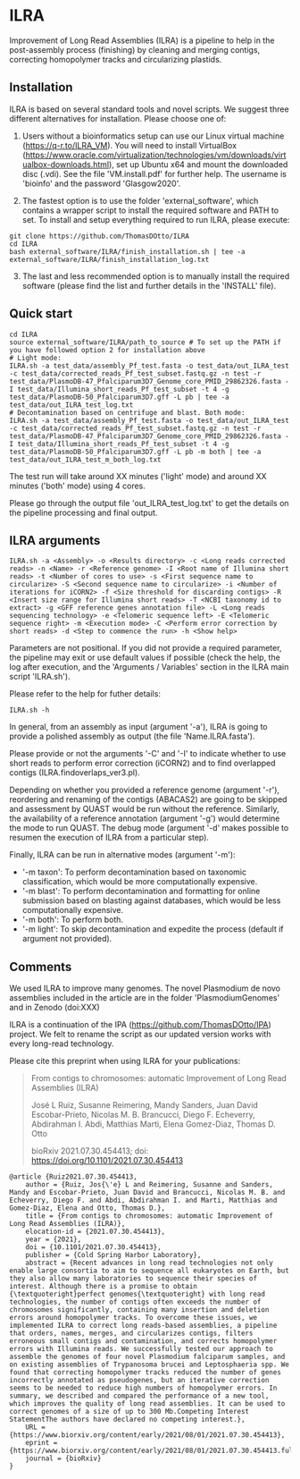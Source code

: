 # ILRA
Improvement of Long Read Assemblies (ILRA) is a pipeline to help in the post-assembly process (finishing) by cleaning and merging contigs, correcting homopolymer tracks and circularizing plastids. 

## Installation
ILRA is based on several standard tools and novel scripts. We suggest three different alternatives for installation. Please choose one of:


1) Users without a bioinformatics setup can use our Linux virtual machine (https://q-r.to/ILRA_VM). You will need to install VirtualBox (https://www.oracle.com/virtualization/technologies/vm/downloads/virtualbox-downloads.html), set up Ubuntu x64 and mount the downloaded disc (.vdi). See the file 'VM.install.pdf' for further help. The username is 'bioinfo' and the password 'Glasgow2020'.



2) The fastest option is to use the folder 'external_software', which contains a wrapper script to install the required software and PATH to set. To install and setup everything required to run ILRA, please execute:
```
git clone https://github.com/ThomasDOtto/ILRA
cd ILRA
bash external_software/ILRA/finish_installation.sh | tee -a external_software/ILRA/finish_installation_log.txt
```



3) The last and less recommended option is to manually install the required software (please find the list and further details in the 'INSTALL' file).



## Quick start
```
cd ILRA
source external_software/ILRA/path_to_source # To set up the PATH if you have followed option 2 for installation above
# Light mode:
ILRA.sh -a test_data/assembly_Pf_test.fasta -o test_data/out_ILRA_test -c test_data/corrected_reads_Pf_test_subset.fastq.gz -n test -r test_data/PlasmoDB-47_Pfalciparum3D7_Genome_core_PMID_29862326.fasta -I test_data/Illumina_short_reads_Pf_test_subset -t 4 -g test_data/PlasmoDB-50_Pfalciparum3D7.gff -L pb | tee -a test_data/out_ILRA_test_log.txt
# Decontamination based on centrifuge and blast. Both mode:
ILRA.sh -a test_data/assembly_Pf_test.fasta -o test_data/out_ILRA_test -c test_data/corrected_reads_Pf_test_subset.fastq.gz -n test -r test_data/PlasmoDB-47_Pfalciparum3D7_Genome_core_PMID_29862326.fasta -I test_data/Illumina_short_reads_Pf_test_subset -t 4 -g test_data/PlasmoDB-50_Pfalciparum3D7.gff -L pb -m both | tee -a test_data/out_ILRA_test_m_both_log.txt
```
The test run will take around XX minutes ('light' mode) and around XX minutes ('both' mode) using 4 cores.

Please go through the output file 'out_ILRA_test_log.txt' to get the details on the pipeline processing and final output.



## ILRA arguments
```
ILRA.sh -a <Assembly> -o <Results directory> -c <Long reads corrected reads> -n <Name> -r <Reference genome> -I <Root name of Illumina short reads> -t <Number of cores to use> -s <First sequence name to circularize> -S <Second sequence name to circularize> -i <Number of iterations for iCORN2> -f <Size threshold for discarding contigs> -R <Insert size range for Illumina short reads> -T <NCBI taxonomy id to extract> -g <GFF reference genes annotation file> -L <Long reads sequencing technology> -e <Telomeric sequence left> -E <Telomeric sequence right> -m <Execution mode> -C <Perform error correction by short reads> -d <Step to commence the run> -h <Show help>
```
Parameters are not positional. If you did not provide a required parameter, the pipeline may exit or use default values if possible (check the help, the log after execution, and the 'Arguments / Variables' section in the ILRA main script 'ILRA.sh').

Please refer to the help for futher details:
```
ILRA.sh -h
```
In general, from an assembly as input (argument '-a'), ILRA is going to provide a polished assembly as output (the file 'Name.ILRA.fasta').

Please provide or not the arguments '-C' and '-I' to indicate whether to use short reads to perform error correction (iCORN2) and to find overlapped contigs (ILRA.findoverlaps_ver3.pl).

Depending on whether you provided a reference genome (argument '-r'), reordering and renaming of the contigs (ABACAS2) are going to be skipped and assessment by QUAST would be run without the reference. Similarly, the availability of a reference annotation (argument '-g') would determine the mode to run QUAST. The debug mode (argument '-d' makes possible to resumen the execution of ILRA from a particular step).

Finally, ILRA can be run in alternative modes (argument '-m'): 
* '-m taxon': To perform decontamination based on taxonomic classification, which would be more computationally expensive.
* '-m blast': To perform decontamination and formatting for online submission based on blasting against databases, which would be less computationally expensive.
* '-m both': To perform both. 
* '-m light': To skip decontamination and expedite the process (default if argument not provided).



## Comments
We used ILRA to improve many genomes. The novel Plasmodium de novo assemblies included in the article are in the folder 'PlasmodiumGenomes' and in Zenodo (doi:XXX)

ILRA is a continuation of the IPA (https://github.com/ThomasDOtto/IPA) project. We felt to rename the script as our updated version works with every long-read technology.
  
Please cite this preprint when using ILRA for your publications:

> From contigs to chromosomes: automatic Improvement of Long Read Assemblies (ILRA)
> 
> José L Ruiz, Susanne Reimering, Mandy Sanders, Juan David Escobar-Prieto, Nicolas M. B. Brancucci, Diego F. Echeverry, Abdirahman I. Abdi, Matthias Marti, Elena Gomez-Diaz, Thomas D. Otto
> 
> bioRxiv 2021.07.30.454413; doi: https://doi.org/10.1101/2021.07.30.454413
```
@article {Ruiz2021.07.30.454413,
	author = {Ruiz, Jos{\'e} L and Reimering, Susanne and Sanders, Mandy and Escobar-Prieto, Juan David and Brancucci, Nicolas M. B. and Echeverry, Diego F. and Abdi, Abdirahman I. and Marti, Matthias and Gomez-Diaz, Elena and Otto, Thomas D.},
	title = {From contigs to chromosomes: automatic Improvement of Long Read Assemblies (ILRA)},
	elocation-id = {2021.07.30.454413},
	year = {2021},
	doi = {10.1101/2021.07.30.454413},
	publisher = {Cold Spring Harbor Laboratory},
	abstract = {Recent advances in long read technologies not only enable large consortia to aim to sequence all eukaryotes on Earth, but they also allow many laboratories to sequence their species of interest. Although there is a promise to obtain {\textquoteright}perfect genomes{\textquoteright} with long read technologies, the number of contigs often exceeds the number of chromosomes significantly, containing many insertion and deletion errors around homopolymer tracks. To overcome these issues, we implemented ILRA to correct long reads-based assemblies, a pipeline that orders, names, merges, and circularizes contigs, filters erroneous small contigs and contamination, and corrects homopolymer errors with Illumina reads. We successfully tested our approach to assemble the genomes of four novel Plasmodium falciparum samples, and on existing assemblies of Trypanosoma brucei and Leptosphaeria spp. We found that correcting homopolymer tracks reduced the number of genes incorrectly annotated as pseudogenes, but an iterative correction seems to be needed to reduce high numbers of homopolymer errors. In summary, we described and compared the performance of a new tool, which improves the quality of long read assemblies. It can be used to correct genomes of a size of up to 300 Mb.Competing Interest StatementThe authors have declared no competing interest.},
	URL = {https://www.biorxiv.org/content/early/2021/08/01/2021.07.30.454413},
	eprint = {https://www.biorxiv.org/content/early/2021/08/01/2021.07.30.454413.full.pdf},
	journal = {bioRxiv}
}
```


